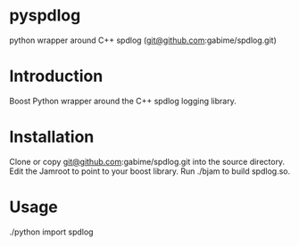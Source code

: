 # pyspdlog
python wrapper around C++ spdlog (git@github.com:gabime/spdlog.git)

# Introduction

Boost Python wrapper around the C++ spdlog logging library.

# Installation

Clone or copy git@github.com:gabime/spdlog.git into the source directory. 
Edit the Jamroot to point to your boost library.
Run ./bjam to build spdlog.so.

# Usage
./python
import spdlog


